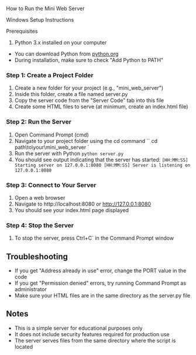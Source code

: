 How to Run the Mini Web Server

Windows Setup Instructions

Prerequisites
1. Python 3.x installed on your computer
- You can download Python from [python.org](https://www.python.org/downloads/)
- During installation, make sure to check "Add Python to PATH"

### Step 1: Create a Project Folder
1. Create a new folder for your project (e.g., "mini_web_server")
2. Inside this folder, create a file named server.py
3. Copy the server code from the "Server Code" tab into this file
4. Create some HTML files to serve (at minimum, create an index.html file)

### Step 2: Run the Server
1. Open Command Prompt (cmd)
2. Navigate to your project folder using the cd command
``
cd path\to\your\mini_web_server
`
3. Run the server with Python
`
python server.py
`
4. You should see output indicating that the server has started:
`
[HH:MM:SS] Starting server on 127.0.0.1:8080
[HH:MM:SS] Server is listening on 127.0.0.1:8080
`

### Step 3: Connect to Your Server
1. Open a web browser
2. Navigate to http://localhost:8080 or http://127.0.0.1:8080
3. You should see your index.html page displayed

### Step 4: Stop the Server
1. To stop the server, press Ctrl+C` in the Command Prompt window

## Troubleshooting
- If you get "Address already in use" error, change the PORT value in the code
- If you get "Permission denied" errors, try running Command Prompt as administrator
- Make sure your HTML files are in the same directory as the server.py file

## Notes
- This is a simple server for educational purposes only
- It does not include security features required for production use
- The server serves files from the same directory where the script is located
